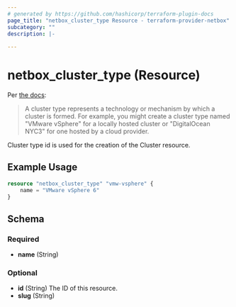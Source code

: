 ```yaml
---
# generated by https://github.com/hashicorp/terraform-plugin-docs
page_title: "netbox_cluster_type Resource - terraform-provider-netbox"
subcategory: ""
description: |-
  
---
```


# netbox_cluster_type (Resource)

Per [the docs](https://netbox.readthedocs.io/en/stable/models/virtualization/clustertype/):

> A cluster type represents a technology or mechanism by which a cluster is formed. For example, you might create a cluster type named "VMware vSphere" for a locally hosted cluster or "DigitalOcean NYC3" for one hosted by a cloud provider.

Cluster type id is used for the creation of the Cluster resource.

## Example Usage

```terraform
resource "netbox_cluster_type" "vmw-vsphere" {
    name = "VMware vSphere 6"
}
```

<!-- schema generated by tfplugindocs -->
## Schema

### Required

- **name** (String)

### Optional

- **id** (String) The ID of this resource.
- **slug** (String)



